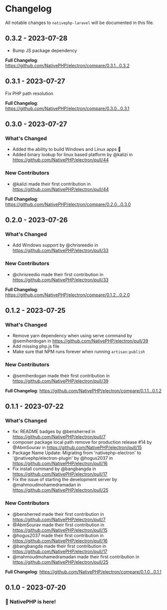 # Changelog

All notable changes to `nativephp-laravel` will be documented in this file.

## 0.3.2 - 2023-07-28

- Bump JS package dependency

**Full Changelog**: https://github.com/NativePHP/electron/compare/0.3.1...0.3.2

## 0.3.1 - 2023-07-27

Fix PHP path resolution

**Full Changelog**: https://github.com/NativePHP/electron/compare/0.3.0...0.3.1

## 0.3.0 - 2023-07-27

### What's Changed

- Added the ability to build Windows and Linux apps 🎉
- Added binary lookup for linux based platform by @kalizi in https://github.com/NativePHP/electron/pull/44

### New Contributors

- @kalizi made their first contribution in https://github.com/NativePHP/electron/pull/44

**Full Changelog**: https://github.com/NativePHP/electron/compare/0.2.0...0.3.0

## 0.2.0 - 2023-07-26

### What's Changed

- Add Windows support by @chrisreedio in https://github.com/NativePHP/electron/pull/33

### New Contributors

- @chrisreedio made their first contribution in https://github.com/NativePHP/electron/pull/33

**Full Changelog**: https://github.com/NativePHP/electron/compare/0.1.2...0.2.0

## 0.1.2 - 2023-07-25

### What's Changed

- Remove yarn dependency when using serve command by @semiherdogan in https://github.com/NativePHP/electron/pull/39
- Add missing php.js file
- Make sure that NPM runs forever when running `artisan:publish`

### New Contributors

- @semiherdogan made their first contribution in https://github.com/NativePHP/electron/pull/39

**Full Changelog**: https://github.com/NativePHP/electron/compare/0.1.1...0.1.2

## 0.1.1 - 2023-07-22

### What's Changed

- fix: README badges by @bensherred in https://github.com/NativePHP/electron/pull/7
- composer package local path remove for production release #14 by @AbmSourav in https://github.com/NativePHP/electron/pull/15
- Package Name Update: Migrating from 'nativephp-electron' to '@nativephp/electron-plugin' by @hogus2037 in https://github.com/NativePHP/electron/pull/16
- Fix install command by @bangbangda in https://github.com/NativePHP/electron/pull/17
- Fix the issue of starting the development server by @mahmoudmohamedramadan in https://github.com/NativePHP/electron/pull/25

### New Contributors

- @bensherred made their first contribution in https://github.com/NativePHP/electron/pull/7
- @AbmSourav made their first contribution in https://github.com/NativePHP/electron/pull/15
- @hogus2037 made their first contribution in https://github.com/NativePHP/electron/pull/16
- @bangbangda made their first contribution in https://github.com/NativePHP/electron/pull/17
- @mahmoudmohamedramadan made their first contribution in https://github.com/NativePHP/electron/pull/25

**Full Changelog**: https://github.com/NativePHP/electron/compare/0.1.0...0.1.1

## 0.1.0 - 2023-07-20

### 🎉 NativePHP is here!
